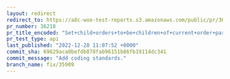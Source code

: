 ```yaml
---
layout: redirect
redirect_to: https://a8c-woo-test-reports.s3.amazonaws.com/public/pr/36218/api/index.html
pr_number: 36218
pr_title_encoded: "Set+child+orders+to+be+children+of+current+order+parent+before+deleting."
pr_test_type: api
last_published: "2022-12-28 11:07:52 +0000"
commit_sha: 69629aca0befdb878fab96151b86fb19114dc341
commit_message: "Add coding standards."
branch_name: fix/35909
---
```

